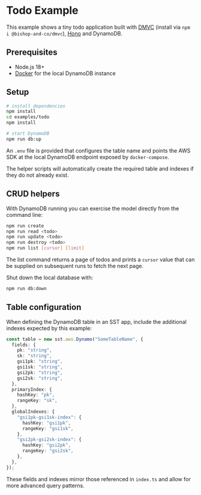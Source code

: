 # Todo Example

This example shows a tiny todo application built with [DMVC](https://github.com/bishopandco/dmvc) (install via `npm i @bishop-and-co/dmvc`), [Hono](https://hono.dev) and DynamoDB.

## Prerequisites

- Node.js 18+
- [Docker](https://www.docker.com/) for the local DynamoDB instance

## Setup

```bash
# install dependencies
npm install
cd examples/todo
npm install

# start DynamoDB
npm run db:up
```

An `.env` file is provided that configures the table name and points the AWS SDK at the local DynamoDB endpoint exposed by `docker-compose`.

The helper scripts will automatically create the required table and indexes if they do not already exist.

## CRUD helpers

With DynamoDB running you can exercise the model directly from the command line:

```bash
npm run create
npm run read <todo>
npm run update <todo>
npm run destroy <todo>
npm run list [cursor] [limit]
```

The list command returns a page of todos and prints a `cursor` value that
can be supplied on subsequent runs to fetch the next page.

Shut down the local database with:

```bash
npm run db:down
```

## Table configuration

When defining the DynamoDB table in an SST app, include the additional indexes expected by this example:

```ts
const table = new sst.aws.Dynamo("SomeTableName", {
  fields: {
    pk: "string",
    sk: "string",
    gsi1pk: "string",
    gsi1sk: "string",
    gsi2pk: "string",
    gsi2sk: "string",
  },
  primaryIndex: {
    hashKey: "pk",
    rangeKey: "sk",
  },
  globalIndexes: {
    "gsi1pk-gsi1sk-index": {
      hashKey: "gsi1pk",
      rangeKey: "gsi1sk",
    },
    "gsi2pk-gsi2sk-index": {
      hashKey: "gsi2pk",
      rangeKey: "gsi2sk",
    },
  },
});
```

These fields and indexes mirror those referenced in `index.ts` and allow for more advanced query patterns.
